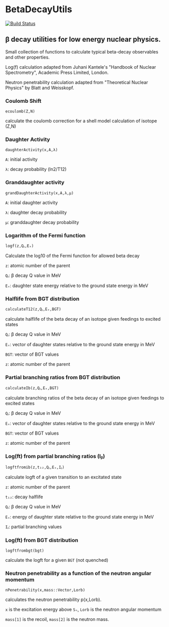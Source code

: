 # BetaDecayUtils

[![Build Status](https://github.com/mmadurga/BetaDecayUtils.jl/actions/workflows/CI.yml/badge.svg?branch=main)](https://github.com/mmadurga/BetaDecayUtils.jl/actions/workflows/CI.yml?query=branch%3Amain)

## β decay utilities for low energy nuclear physics.

Small collection of functions to calculate typical beta-decay observables and other properties. 

Log(f) calculation adapted from Juhani Kantele's "Handbook of Nuclear Spectrometry", Academic Press Limited, London.

Neutron penetrability calculation adapted from "Theoretical Nuclear Physics" by Blatt and Weisskopf.

### Coulomb Shift

`ecoulomb(Z,N)`

calculate the coulomb correction for a shell model calculation of isotope (Z,N)

###

### Daughter Activity

`daughterActivity(x,A,λ)`

`A`: initial activity

`λ`: decay probability (ln2/T12)

###



### Granddaughter activity

`grandDaughterActivity(x,A,λ,μ)`

`A`: initial daughter activity

`λ`: daughter decay probability 

`μ`: granddaughter decay probability

### Logarithm of the Fermi function

`logf(z,Qᵦ,Eₓ)`

Calculate the log10 of the Fermi function for allowed beta decay

`z`: atomic number of the parent

`Qᵦ`: β decay Q value in MeV

`Eₓ`: daughter state energy relative to the ground state energy in MeV

###

### Halflife from BGT distribution


`calculateT12(z,Qᵦ,Eₓ,BGT)`

calculate halflife of the beta decay of an isotope given feedings to excited states

`Qᵦ`: β decay Q value in MeV

`Eₓ`: vector of daughter states relative to the ground state energy in MeV

`BGT`: vector of BGT values

`z`: atomic number of the parent

### Partial branching ratios from BGT distribution

`calculateIb(z,Qᵦ,Eₓ,BGT)`

calculate branching ratios of the beta decay of an isotope given feedings to excited states

`Qᵦ`: β decay Q value in MeV

`Eₓ`: vector of daughter states relative to the ground state energy in MeV

`BGT`: vector of BGT values

`z`: atomic number of the parent

###

### Log(ft) from partial branching ratios (Iᵦ)

`logftfromib(z,t₁₂,Qᵦ,Eₓ,Iᵦ)`

calculate logft of a given transition to an excitated state

`z`: atomic number of the parent

`t₁₂`: decay halflife

`Qᵦ`: β decay Q value in MeV

`Eₓ`: energy of daughter state relative to the ground state energy in MeV

`Iᵦ`: partial branching values


### Log(ft) from BGT distribution

`logftfrombgt(bgt)`

calculate the logft for a given `BGT` (not quenched)

###

### Neutron penetrability as a function of the neutron angular momentum

`nPenetrability(x,mass::Vector,Lorb)`

calculates the neutron penetrability p(x,Lorb).

`x` is the excitation energy above `Sₙ`, `Lorb` is the neutron angular momentum

`mass[1]` is the recoil, `mass[2]` is the neutron mass.


###